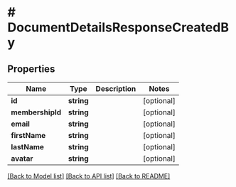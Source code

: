 # # DocumentDetailsResponseCreatedBy

## Properties

Name | Type | Description | Notes
------------ | ------------- | ------------- | -------------
**id** | **string** |  | [optional]
**membershipId** | **string** |  | [optional]
**email** | **string** |  | [optional]
**firstName** | **string** |  | [optional]
**lastName** | **string** |  | [optional]
**avatar** | **string** |  | [optional]

[[Back to Model list]](../../README.md#models) [[Back to API list]](../../README.md#endpoints) [[Back to README]](../../README.md)
